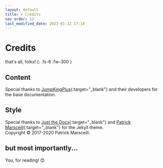 ```yaml
---
layout: default
title: ✔ Credits
nav_order: 12
last_modified_date: 2023-01-12 17:14
---
```


# Credits

that's all, folks!
{: .fs-6 .fw-300 }

## Content

Special thanks to [JumpKingPlus](https://jumpkingplus.github.io/){:target="_blank"} and their developers for the base documentation.

## Style

Special thanks to [Just the Docs](https://just-the-docs.github.io/just-the-docs/){:target="_blank"} and [Patrick Marsceill](https://github.com/pmarsceill){:target="_blank"} for the Jekyll theme. 
<br>Copyright &copy; 2017-2020 Patrick Marsceill.

## but most importantly...
You, for reading! 😊